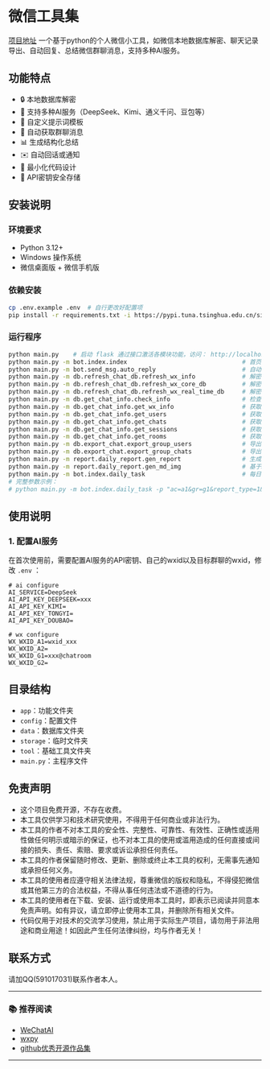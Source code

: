 # 微信工具集
[项目地址](https://github.com/mounten2657/wechat_tool/)
一个基于python的个人微信小工具，如微信本地数据库解密、聊天记录导出、自动回复、总结微信群聊消息，支持多种AI服务。

## 功能特点

- 🔒 本地数据库解密
- 🤖 支持多种AI服务（DeepSeek、Kimi、通义千问、豆包等）
- 📝 自定义提示词模板
- 💬 自动获取群聊消息
- 📊 生成结构化总结
- ✉️ 自动回话或通知
- 🎨 最小化代码设计
- 💾 API密钥安全存储

## 安装说明

### 环境要求

- Python 3.12+
- Windows 操作系统
- 微信桌面版 + 微信手机版

### 依赖安装

```bash
cp .env.example .env  # 自行更改好配置项
pip install -r requirements.txt -i https://pypi.tuna.tsinghua.edu.cn/simple
```

### 运行程序
```bash
python main.py    # 启动 flask 通过接口激活各模块功能，访问： http://localhost:9090
python main.py -m bot.index.index                                # 首页基本信息
python main.py -m bot.send_msg.auto_reply                        # 自动回复机器人（进程常驻+扫码登陆）
python main.py -m db.refresh_chat_db.refresh_wx_info             # 解密并刷新本地微信账户信息
python main.py -m db.refresh_chat_db.refresh_wx_core_db          # 解密并刷新本地微信核心数据库
python main.py -m db.refresh_chat_db.refresh_wx_real_time_db     # 解密并刷新本地微信实时数据库
python main.py -m db.get_chat_info.check_info                    # 检查当前微信配置
python main.py -m db.get_chat_info.get_wx_info                   # 获取本地保存的微信信息
python main.py -m db.get_chat_info.get_users                     # 获取所有能见的微信用户信息并保存
python main.py -m db.get_chat_info.get_chats                     # 获取所有聊天记录信息并保存
python main.py -m db.get_chat_info.get_sessions                  # 获取所有会话基本信息并保存
python main.py -m db.get_chat_info.get_rooms                     # 获取每个群聊的全部用户信息并保存
python main.py -m db.export_chat.export_group_users              # 导出特定群成员信息
python main.py -m db.export_chat.export_group_chats              # 导出特定群聊天记录
python main.py -m report.daily_report.gen_report                 # 生成日报并保存md文件
python main.py -m report.daily_report.gen_md_img                 # 基于md日报生成图片
python main.py -m bot.index.daily_task                           # 每日任务入口（自动化完成一系列任务）
# 完整参数示例： 
# python main.py -m bot.index.daily_task -p "ac=a1&gr=g1&report_type=1&start_date=2025-04-08&end_date=2025-04-09"
```

## 使用说明

### 1. 配置AI服务

在首次使用前，需要配置AI服务的API密钥、自己的wxid以及目标群聊的wxid，修改 `.env` ：
````.env
# ai configure
AI_SERVICE=DeepSeek
AI_API_KEY_DEEPSEEK=xxx
AI_API_KEY_KIMI=
AI_API_KEY_TONGYI=
AI_API_KEY_DOUBAO=

# wx configure
WX_WXID_A1=wxid_xxx
WX_WXID_A2=
WX_WXID_G1=xxx@chatroom
WX_WXID_G2=
````


## 目录结构

- `app`：功能文件夹
- `config`：配置文件
- `data`：数据库文件夹
- `storage`：临时文件夹
- `tool`：基础工具文件夹
- `main.py`：主程序文件

## 免责声明
- 这个项目免费开源，不存在收费。
- 本工具仅供学习和技术研究使用，不得用于任何商业或非法行为。
- 本工具的作者不对本工具的安全性、完整性、可靠性、有效性、正确性或适用性做任何明示或暗示的保证，也不对本工具的使用或滥用造成的任何直接或间接的损失、责任、索赔、要求或诉讼承担任何责任。
- 本工具的作者保留随时修改、更新、删除或终止本工具的权利，无需事先通知或承担任何义务。
- 本工具的使用者应遵守相关法律法规，尊重微信的版权和隐私，不得侵犯微信或其他第三方的合法权益，不得从事任何违法或不道德的行为。
- 本工具的使用者在下载、安装、运行或使用本工具时，即表示已阅读并同意本免责声明。如有异议，请立即停止使用本工具，并删除所有相关文件。
- 代码仅用于对技术的交流学习使用，禁止用于实际生产项目，请勿用于非法用途和商业用途！如因此产生任何法律纠纷，均与作者无关！


## 联系方式

请加QQ(591017031)联系作者本人。

---

### 📚 推荐阅读

-   [WeChatAI](https://github.com/Vita0519/WeChatAI)
-   [wxpy](https://wxpy.readthedocs.io/zh/latest/index.html)
-   [github优秀开源作品集](https://www.allfather.top/mol2d/)

---
